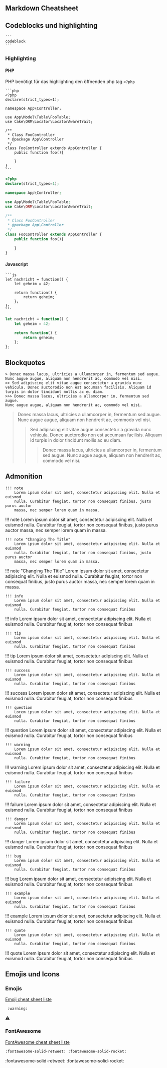 ## Markdown Cheatsheet 


## Codeblocks und highlighting
````
```
codeblock
```
````

### Highlighting

#### PHP

PHP benötigt für das highlighting den öffnenden php tag ``` <?php ```


````
```php
<?php
declare(strict_types=1);

namespace App\Controller;

use App\Model\Table\FooTable;
use Cake\ORM\Locator\LocatorAwareTrait;

/**
 * Class FooController
 * @package App\Controller
 */
class FooController extends AppController {
    public function foo(){

    }
}
```
````


```php
<?php
declare(strict_types=1);

namespace App\Controller;

use App\Model\Table\FooTable;
use Cake\ORM\Locator\LocatorAwareTrait;

/**
 * Class FooController
 * @package App\Controller
 */
class FooController extends AppController {
    public function foo(){

    }
}

```
#### Javascript

````
```js
let nachricht = function() {
    let geheim = 42;

    return function() {
        return geheim;
    };
};
```
````

```js
let nachricht = function() {
    let geheim = 42;

    return function() {
        return geheim;
    };
};
```

## Blockquotes
```
> Donec massa lacus, ultricies a ullamcorper in, fermentum sed augue.
Nunc augue augue, aliquam non hendrerit ac, commodo vel nisi.
>> Sed adipiscing elit vitae augue consectetur a gravida nunc vehicula. Donec auctorodio non est accumsan facilisis. Aliquam id turpis in dolor tincidunt mollis ac eu diam.
>>> Donec massa lacus, ultricies a ullamcorper in, fermentum sed augue.
Nunc augue augue, aliquam non hendrerit ac, commodo vel nisi.

```
> Donec massa lacus, ultricies a ullamcorper in, fermentum sed augue.
Nunc augue augue, aliquam non hendrerit ac, commodo vel nisi.
>> Sed adipiscing elit vitae augue consectetur a gravida nunc vehicula. Donec auctorodio non est accumsan facilisis. Aliquam id turpis in dolor tincidunt mollis ac eu diam.
>>> Donec massa lacus, ultricies a ullamcorper in, fermentum sed augue.
Nunc augue augue, aliquam non hendrerit ac, commodo vel nisi.



## Admonition

```
!!! note
    Lorem ipsum dolor sit amet, consectetur adipiscing elit. Nulla et euismod
    nulla. Curabitur feugiat, tortor non consequat finibus, justo purus auctor
    massa, nec semper lorem quam in massa.
```

!!! note
    Lorem ipsum dolor sit amet, consectetur adipiscing elit. Nulla et euismod
    nulla. Curabitur feugiat, tortor non consequat finibus, justo purus auctor
    massa, nec semper lorem quam in massa.

```
!!! note "Changing The Title"
    Lorem ipsum dolor sit amet, consectetur adipiscing elit. Nulla et euismod
    nulla. Curabitur feugiat, tortor non consequat finibus, justo purus auctor
    massa, nec semper lorem quam in massa.
```

!!! note "Changing The Title"
    Lorem ipsum dolor sit amet, consectetur adipiscing elit. Nulla et euismod
    nulla. Curabitur feugiat, tortor non consequat finibus, justo purus auctor
    massa, nec semper lorem quam in massa.

```
!!! info
    Lorem ipsum dolor sit amet, consectetur adipiscing elit. Nulla et euismod
    nulla. Curabitur feugiat, tortor non consequat finibus
```

!!! info
    Lorem ipsum dolor sit amet, consectetur adipiscing elit. Nulla et euismod
    nulla. Curabitur feugiat, tortor non consequat finibus

```
!!! tip
    Lorem ipsum dolor sit amet, consectetur adipiscing elit. Nulla et euismod
    nulla. Curabitur feugiat, tortor non consequat finibus
```

!!! tip
    Lorem ipsum dolor sit amet, consectetur adipiscing elit. Nulla et euismod
    nulla. Curabitur feugiat, tortor non consequat finibus

```
!!! success
    Lorem ipsum dolor sit amet, consectetur adipiscing elit. Nulla et euismod
    nulla. Curabitur feugiat, tortor non consequat finibus
```

!!! success
    Lorem ipsum dolor sit amet, consectetur adipiscing elit. Nulla et euismod
    nulla. Curabitur feugiat, tortor non consequat finibus

```
!!! question
    Lorem ipsum dolor sit amet, consectetur adipiscing elit. Nulla et euismod
    nulla. Curabitur feugiat, tortor non consequat finibus
```

!!! question
    Lorem ipsum dolor sit amet, consectetur adipiscing elit. Nulla et euismod
    nulla. Curabitur feugiat, tortor non consequat finibus

```
!!! warning
    Lorem ipsum dolor sit amet, consectetur adipiscing elit. Nulla et euismod
    nulla. Curabitur feugiat, tortor non consequat finibus
```

!!! warning
    Lorem ipsum dolor sit amet, consectetur adipiscing elit. Nulla et euismod
    nulla. Curabitur feugiat, tortor non consequat finibus

```
!!! failure
    Lorem ipsum dolor sit amet, consectetur adipiscing elit. Nulla et euismod
    nulla. Curabitur feugiat, tortor non consequat finibus
```

!!! failure
    Lorem ipsum dolor sit amet, consectetur adipiscing elit. Nulla et euismod
    nulla. Curabitur feugiat, tortor non consequat finibus

```
!!! danger
    Lorem ipsum dolor sit amet, consectetur adipiscing elit. Nulla et euismod
    nulla. Curabitur feugiat, tortor non consequat finibus
```

!!! danger
    Lorem ipsum dolor sit amet, consectetur adipiscing elit. Nulla et euismod
    nulla. Curabitur feugiat, tortor non consequat finibus

```
!!! bug
    Lorem ipsum dolor sit amet, consectetur adipiscing elit. Nulla et euismod
    nulla. Curabitur feugiat, tortor non consequat finibus
```

!!! bug
    Lorem ipsum dolor sit amet, consectetur adipiscing elit. Nulla et euismod
    nulla. Curabitur feugiat, tortor non consequat finibus

```
!!! example
    Lorem ipsum dolor sit amet, consectetur adipiscing elit. Nulla et euismod
    nulla. Curabitur feugiat, tortor non consequat finibus
```

!!! example
    Lorem ipsum dolor sit amet, consectetur adipiscing elit. Nulla et euismod
    nulla. Curabitur feugiat, tortor non consequat finibus

```
!!! quote
    Lorem ipsum dolor sit amet, consectetur adipiscing elit. Nulla et euismod
    nulla. Curabitur feugiat, tortor non consequat finibus
```

!!! quote
    Lorem ipsum dolor sit amet, consectetur adipiscing elit. Nulla et euismod
    nulla. Curabitur feugiat, tortor non consequat finibus

## Emojis und Icons

### Emojis
[Emoji cheat sheet liste](https://github.com/ikatyang/emoji-cheat-sheet/blob/master/README.md)


```
 :warning:
```
 :warning:



### FontAwesome
[FontAwesome cheat sheet liste](https://fontawesome.com/v5/cheatsheet)


```
:fontawesome-solid-retweet: :fontawesome-solid-rocket:
```
:fontawesome-solid-retweet: 
:fontawesome-solid-rocket:


